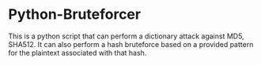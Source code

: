 # Python-Bruteforcer
This is a python script that can perform a dictionary attack against MD5, SHA512. It can also perform a hash bruteforce based on a provided pattern for the plaintext associated with that hash.
